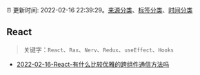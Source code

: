:alarm_clock: 更新时间: 2022-02-16 22:39:29。[来源分类](../README.md)、[标签分类](../TAGS.md)、[时间分类](../TIMELINE.md)

## React


> 关键字：`React`、`Rax`、`Nerv`、`Redux`、`useEffect`、`Hooks`



- [2022-02-16-React-有什么比较优雅的跨组件通信方法吗](https://www.v2ex.com/t/834353) 